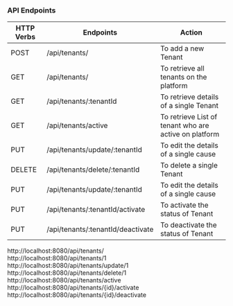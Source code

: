 
### API Endpoints

| HTTP Verbs | Endpoints | Action |
| --- | --- | --- |
| POST | /api/tenants/ | To add a new Tenant |
| GET | /api/tenants/ | To retrieve all tenants on the platform |
| GET | /api/tenants/:tenantId | To retrieve details of a single Tenant |
| GET | /api/tenants/active | To retrieve List of tenant who are active on platform |
| PUT | /api/tenants/update/:tenantId | To edit the details of a single cause |
| DELETE | /api/tenants/delete/:tenantId | To delete a single Tenant |
| PUT | /api/tenants/update/:tenantId | To edit the details of a single cause |
| PUT | /api/tenants/:tenantId/activate | To activate the status of Tenant |
| PUT | /api/tenants/:tenantId/deactivate | To deactivate the status of Tenant |

http://localhost:8080/api/tenants/ <br>
http://localhost:8080/api/tenants/1 <br>
http://localhost:8080/api/tenants/update/1 <br>
http://localhost:8080/api/tenants/delete/1 <br>
http://localhost:8080/api/tenants/active <br>
http://localhost:8080/api/tenants/{id}/activate <br>
http://localhost:8080/api/tenants/{id}/deactivate <br>